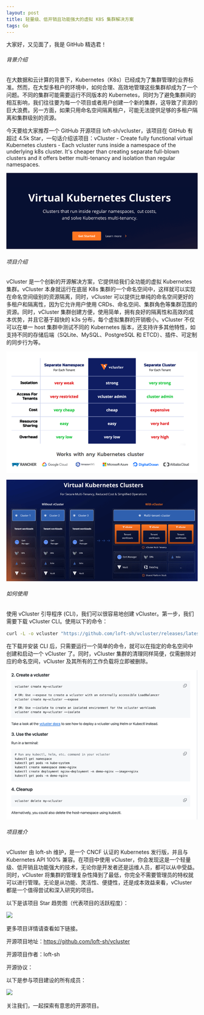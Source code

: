 ```yaml
---
layout: post
title: 轻量级、低开销且功能强大的虚拟 K8S 集群解决方案
tags: Go
---
```


大家好，又见面了，我是 GitHub 精选君！

###### 背景介绍

在大数据和云计算的背景下，Kubernetes（K8s）已经成为了集群管理的业界标准。然而，在大型多租户的环境中，如何合理、高效地管理这些集群却成为了一个问题。不同的集群可能需要运行不同版本的 Kubernetes，同时为了避免集群间的相互影响，我们往往要为每一个项目或者用户创建一个新的集群，这导致了资源的巨大浪费。另一方面，如果只用命名空间隔离租户，可能无法提供足够的多租户隔离和集群级别的资源。

今天要给大家推荐一个 GitHub 开源项目 loft-sh/vcluster，该项目在 GitHub 有超过 4.5k Star，一句话介绍该项目：vCluster - Create fully functional virtual Kubernetes clusters - Each vcluster runs inside a namespace of the underlying k8s cluster. It's cheaper than creating separate full-blown clusters and it offers better multi-tenancy and isolation than regular namespaces.

![](https://raw.githubusercontent.com/ZhuPeng/pic/master/images/compress_image-20240326231241968.png)

###### 项目介绍

vCluster 是一个创新的开源解决方案，它提供给我们全功能的虚拟 Kubernetes 集群。vCluster 本身就运行在底层 K8s 集群的一个命名空间中，这样就可以实现在命名空间级别的资源隔离，同时，vCluster 可以提供比单纯的命名空间更好的多租户和隔离性，因为它允许用户使用 CRDs、命名空间、集群角色等集群范围的资源。同时，vCluster 集群创建方便，使用简单，拥有良好的隔离性和高效的成本优势，并且它基于超快的 k3s 分布，每个虚拟集群的开销极小。vCluster 不仅可以在单一 host 集群中测试不同的 Kubernetes 版本，还支持许多其他特性，如支持不同的存储后端（SQLite、MySQL、PostgreSQL 和 ETCD）、插件、可定制的同步行为等。

![](https://raw.githubusercontent.com/ZhuPeng/pic/master/images/compress_image-20240326231349256.png)

![](https://raw.githubusercontent.com/ZhuPeng/pic/master/images/compress_image-20240326231408657.png)

###### 如何使用

使用 vCluster 引导程序 (CLI)，我们可以很容易地创建 vCluster。第一步，我们需要下载 vCluster CLI。使用以下的命令：

```bash
curl -L -o vcluster "https://github.com/loft-sh/vcluster/releases/latest/download/vcluster-darwin-amd64" && sudo install -c -m 0755 vcluster /usr/local/bin
```
在下载并安装 CLI 后，只需要运行一个简单的命令，就可以在指定的命名空间中创建和启动一个 vCluster 了。同时，vCluster 集群的清理同样简便，仅需删除对应的命名空间，vCluster 及其所有的工作负载将立即被删除。

![](https://raw.githubusercontent.com/ZhuPeng/pic/master/images/compress_image-20240326231520100.png)

###### 项目推介

vCluster 由 loft-sh 维护，是一个 CNCF 认证的 Kubernetes 发行版，并且与 Kubernetes API 100% 兼容。在项目中使用 vCluster，你会发现这是一个轻量级、低开销且功能强大的技术，无论你是开发者还是运维人员，都可以从中受益。同时，vCluster 将集群的管理复杂性降到了最低，你完全不需要管理员的特权就可以进行管理。无论是从功能、灵活性、便捷性，还是成本效益来看，vCluster 都是一个值得尝试和深入研究的项目。


以下是该项目 Star 趋势图（代表项目的活跃程度）：

![](https://api.star-history.com/svg?repos=loft-sh/vcluster&type=Timeline)

更多项目详情请查看如下链接。

开源项目地址：https://github.com/loft-sh/vcluster 

开源项目作者：loft-sh

开源协议：

以下是参与项目建设的所有成员：

![](https://contrib.rocks/image?repo=loft-sh/vcluster)

关注我们，一起探索有意思的开源项目。

